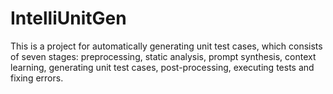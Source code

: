 # IntelliUnitGen
This is a project for automatically generating unit test cases, which consists of seven stages: preprocessing, static analysis, prompt synthesis, context learning, generating unit test cases, post-processing, executing tests and fixing errors.
